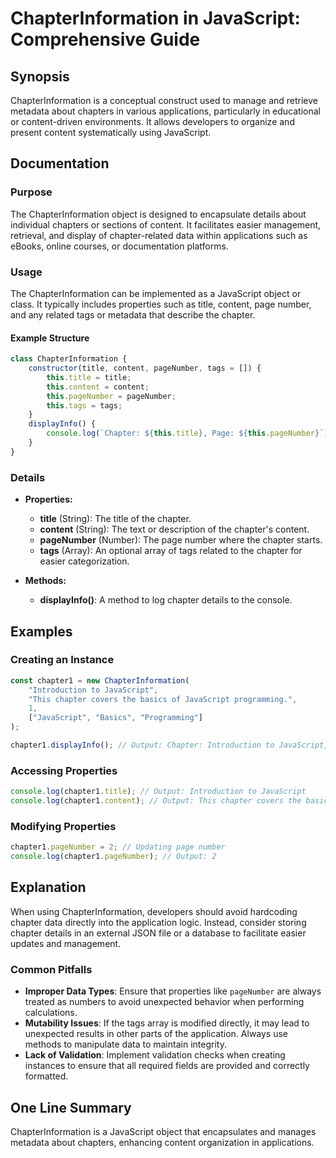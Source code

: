 <!--
Meta Description: # ChapterInformation in JavaScript: Comprehensive Guide ## Synopsis ChapterInformation is a conceptual construct used to manage and retrieve metadata ...
Meta Keywords: javascript, chapter, content, chapterinformation, title
-->

# ChapterInformation in JavaScript: Comprehensive Guide

## Synopsis
ChapterInformation is a conceptual construct used to manage and retrieve metadata about chapters in various applications, particularly in educational or content-driven environments. It allows developers to organize and present content systematically using JavaScript.

## Documentation

### Purpose
The ChapterInformation object is designed to encapsulate details about individual chapters or sections of content. It facilitates easier management, retrieval, and display of chapter-related data within applications such as eBooks, online courses, or documentation platforms.

### Usage
The ChapterInformation can be implemented as a JavaScript object or class. It typically includes properties such as title, content, page number, and any related tags or metadata that describe the chapter. 

#### Example Structure
```javascript
class ChapterInformation {
    constructor(title, content, pageNumber, tags = []) {
        this.title = title;
        this.content = content;
        this.pageNumber = pageNumber;
        this.tags = tags;
    }
    displayInfo() {
        console.log(`Chapter: ${this.title}, Page: ${this.pageNumber}`);
    }
}
```

### Details
- **Properties:**
  - **title** (String): The title of the chapter.
  - **content** (String): The text or description of the chapter's content.
  - **pageNumber** (Number): The page number where the chapter starts.
  - **tags** (Array): An optional array of tags related to the chapter for easier categorization.

- **Methods:**
  - **displayInfo()**: A method to log chapter details to the console.

## Examples

### Creating an Instance
```javascript
const chapter1 = new ChapterInformation(
    "Introduction to JavaScript",
    "This chapter covers the basics of JavaScript programming.",
    1,
    ["JavaScript", "Basics", "Programming"]
);

chapter1.displayInfo(); // Output: Chapter: Introduction to JavaScript, Page: 1
```

### Accessing Properties
```javascript
console.log(chapter1.title); // Output: Introduction to JavaScript
console.log(chapter1.content); // Output: This chapter covers the basics of JavaScript programming.
```

### Modifying Properties
```javascript
chapter1.pageNumber = 2; // Updating page number
console.log(chapter1.pageNumber); // Output: 2
```

## Explanation
When using ChapterInformation, developers should avoid hardcoding chapter data directly into the application logic. Instead, consider storing chapter details in an external JSON file or a database to facilitate easier updates and management.

### Common Pitfalls
- **Improper Data Types**: Ensure that properties like `pageNumber` are always treated as numbers to avoid unexpected behavior when performing calculations.
- **Mutability Issues**: If the tags array is modified directly, it may lead to unexpected results in other parts of the application. Always use methods to manipulate data to maintain integrity.
- **Lack of Validation**: Implement validation checks when creating instances to ensure that all required fields are provided and correctly formatted.

## One Line Summary
ChapterInformation is a JavaScript object that encapsulates and manages metadata about chapters, enhancing content organization in applications.